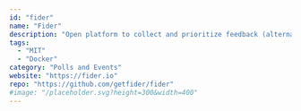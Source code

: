 ```yaml
---
id: "fider"
name: "Fider"
description: "Open platform to collect and prioritize feedback (alternative to UserVoice)."
tags:
  - "MIT"
  - "Docker"
category: "Polls and Events"
website: "https://fider.io"
repo: "https://github.com/getfider/fider"
#image: "/placeholder.svg?height=300&width=400"
---
```


